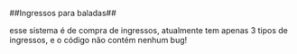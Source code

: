 ##Ingressos para baladas##

esse sistema é de compra de ingressos, atualmente tem apenas 3 tipos de ingressos, e o código não contém nenhum bug!
